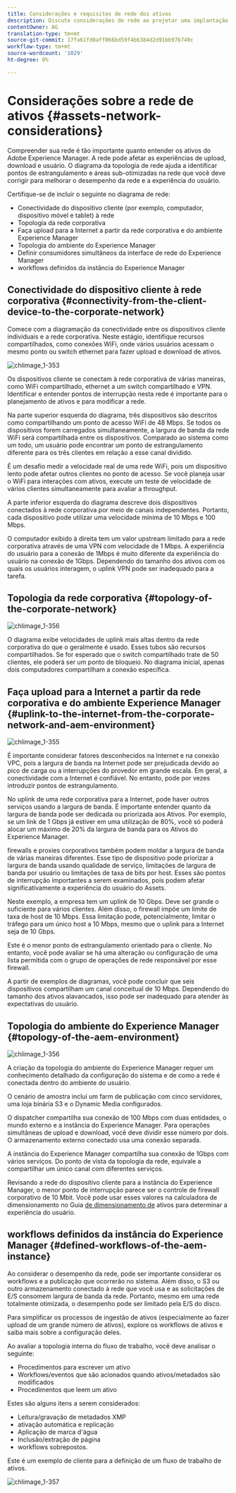```yaml
---
title: Considerações e requisitos de rede dos ativos
description: Discute considerações de rede ao projetar uma implantação dos ativos Adobe Experience Manager.
contentOwner: AG
translation-type: tm+mt
source-git-commit: 17fa61fd0aff066bd59f4b6384d2d91bb97b749c
workflow-type: tm+mt
source-wordcount: '1029'
ht-degree: 0%

---
```



# Considerações sobre a rede de ativos {#assets-network-considerations}

Compreender sua rede é tão importante quanto entender os ativos do Adobe Experience Manager. A rede pode afetar as experiências de upload, download e usuário. O diagrama da topologia de rede ajuda a identificar pontos de estrangulamento e áreas sub-otimizadas na rede que você deve corrigir para melhorar o desempenho da rede e a experiência do usuário.

Certifique-se de incluir o seguinte no diagrama de rede:

* Conectividade do dispositivo cliente (por exemplo, computador, dispositivo móvel e tablet) à rede
* Topologia da rede corporativa
* Faça upload para a Internet a partir da rede corporativa e do ambiente Experience Manager
* Topologia do ambiente do Experience Manager
* Definir consumidores simultâneos da interface de rede do Experience Manager
* workflows definidos da instância do Experience Manager

## Conectividade do dispositivo cliente à rede corporativa {#connectivity-from-the-client-device-to-the-corporate-network}

Comece com a diagramação da conectividade entre os dispositivos cliente individuais e a rede corporativa. Neste estágio, identifique recursos compartilhados, como conexões WiFi, onde vários usuários acessam o mesmo ponto ou switch ethernet para fazer upload e download de ativos.

![chlimage_1-353](assets/chlimage_1-353.png)

Os dispositivos cliente se conectam à rede corporativa de várias maneiras, como WiFi compartilhado, ethernet a um switch compartilhado e VPN. Identificar e entender pontos de interrupção nesta rede é importante para o planejamento de ativos e para modificar a rede.

Na parte superior esquerda do diagrama, três dispositivos são descritos como compartilhando um ponto de acesso WiFi de 48 Mbps. Se todos os dispositivos forem carregados simultaneamente, a largura de banda da rede WiFi será compartilhada entre os dispositivos. Comparado ao sistema como um todo, um usuário pode encontrar um ponto de estrangulamento diferente para os três clientes em relação a esse canal dividido.

É um desafio medir a velocidade real de uma rede WiFi, pois um dispositivo lento pode afetar outros clientes no ponto de acesso. Se você planeja usar o WiFi para interações com ativos, execute um teste de velocidade de vários clientes simultaneamente para avaliar a throughput.

A parte inferior esquerda do diagrama descreve dois dispositivos conectados à rede corporativa por meio de canais independentes. Portanto, cada dispositivo pode utilizar uma velocidade mínima de 10 Mbps e 100 Mbps.

O computador exibido à direita tem um valor upstream limitado para a rede corporativa através de uma VPN com velocidade de 1 Mbps. A experiência do usuário para a conexão de 1Mbps é muito diferente da experiência do usuário na conexão de 1Gbps. Dependendo do tamanho dos ativos com os quais os usuários interagem, o uplink VPN pode ser inadequado para a tarefa.

## Topologia da rede corporativa {#topology-of-the-corporate-network}

![chlimage_1-356](assets/chlimage_1-354.png)

O diagrama exibe velocidades de uplink mais altas dentro da rede corporativa do que o geralmente é usado. Esses tubos são recursos compartilhados. Se for esperado que o switch compartilhado trate de 50 clientes, ele poderá ser um ponto de bloqueio. No diagrama inicial, apenas dois computadores compartilham a conexão específica.

## Faça upload para a Internet a partir da rede corporativa e do ambiente Experience Manager {#uplink-to-the-internet-from-the-corporate-network-and-aem-environment}

![chlimage_1-355](assets/chlimage_1-355.png)

É importante considerar fatores desconhecidos na Internet e na conexão VPC, pois a largura de banda na Internet pode ser prejudicada devido ao pico de carga ou a interrupções do provedor em grande escala. Em geral, a conectividade com a Internet é confiável. No entanto, pode por vezes introduzir pontos de estrangulamento.

No uplink de uma rede corporativa para a Internet, pode haver outros serviços usando a largura de banda. É importante entender quanto da largura de banda pode ser dedicada ou priorizada aos Ativos. Por exemplo, se um link de 1 Gbps já estiver em uma utilização de 80%, você só poderá alocar um máximo de 20% da largura de banda para os Ativos do Experience Manager.

firewalls e proxies corporativos também podem moldar a largura de banda de várias maneiras diferentes. Esse tipo de dispositivo pode priorizar a largura de banda usando qualidade de serviço, limitações de largura de banda por usuário ou limitações de taxa de bits por host. Esses são pontos de interrupção importantes a serem examinados, pois podem afetar significativamente a experiência do usuário do Assets.

Neste exemplo, a empresa tem um uplink de 10 Gbps. Deve ser grande o suficiente para vários clientes. Além disso, o firewall impõe um limite de taxa de host de 10 Mbps. Essa limitação pode, potencialmente, limitar o tráfego para um único host a 10 Mbps, mesmo que o uplink para a Internet seja de 10 Gbps.

Este é o menor ponto de estrangulamento orientado para o cliente. No entanto, você pode avaliar se há uma alteração ou configuração de uma lista permitida com o grupo de operações de rede responsável por esse firewall.

A partir de exemplos de diagramas, você pode concluir que seis dispositivos compartilham um canal conceitual de 10 Mbps. Dependendo do tamanho dos ativos alavancados, isso pode ser inadequado para atender às expectativas do usuário.

## Topologia do ambiente do Experience Manager {#topology-of-the-aem-environment}

![chlimage_1-356](assets/chlimage_1-356.png)

A criação da topologia do ambiente do Experience Manager requer um conhecimento detalhado da configuração do sistema e de como a rede é conectada dentro do ambiente do usuário.

O cenário de amostra inclui um farm de publicação com cinco servidores, uma loja binária S3 e o Dynamic Media configurados.

O dispatcher compartilha sua conexão de 100 Mbps com duas entidades, o mundo externo e a instância do Experience Manager. Para operações simultâneas de upload e download, você deve dividir esse número por dois. O armazenamento externo conectado usa uma conexão separada.

A instância do Experience Manager compartilha sua conexão de 1Gbps com vários serviços. Do ponto de vista da topologia da rede, equivale a compartilhar um único canal com diferentes serviços.

Revisando a rede do dispositivo cliente para a instância do Experience Manager, o menor ponto de interrupção parece ser o controle de firewall corporativo de 10 Mbit. Você pode usar esses valores na calculadora de dimensionamento no Guia [de dimensionamento de](assets-sizing-guide.md) ativos para determinar a experiência do usuário.

## workflows definidos da instância do Experience Manager {#defined-workflows-of-the-aem-instance}

Ao considerar o desempenho da rede, pode ser importante considerar os workflows e a publicação que ocorrerão no sistema. Além disso, o S3 ou outro armazenamento conectado à rede que você usa e as solicitações de E/S consomem largura de banda da rede. Portanto, mesmo em uma rede totalmente otimizada, o desempenho pode ser limitado pela E/S do disco.

Para simplificar os processos de ingestão de ativos (especialmente ao fazer upload de um grande número de ativos), explore os workflows de ativos e saiba mais sobre a configuração deles.

Ao avaliar a topologia interna do fluxo de trabalho, você deve analisar o seguinte:

* Procedimentos para escrever um ativo
* Workflows/eventos que são acionados quando ativos/metadados são modificados
* Procedimentos que leem um ativo

Estes são alguns itens a serem considerados:

* Leitura/gravação de metadados XMP
* ativação automática e replicação
* Aplicação de marca d&#39;água
* Inclusão/extração de página
* workflows sobrepostos.

Este é um exemplo de cliente para a definição de um fluxo de trabalho de ativos.

![chlimage_1-357](assets/chlimage_1-357.png)
